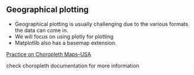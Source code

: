## Geographical plotting

* Geographical plotting is usually challenging due to the various formats the data can come in.
* We will focus on using plotly for plotting
* Matplotlib also has a basemap extension.

[Practice on Choropleth Maps-USA](./8-Geographical-Plotting/ChoroplethMaps-USA.ipynb)

check choropleth documentation for more information